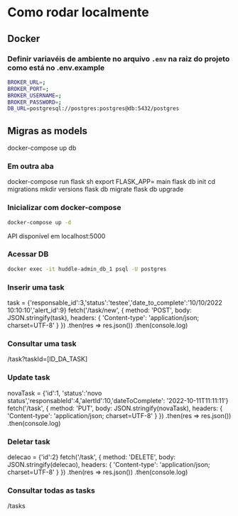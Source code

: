 # Como rodar localmente

## Docker
### Definir variavéis de ambiente no arquivo `.env` na raiz do projeto como está no .env.example
```sh
BROKER_URL=;
BROKER_PORT=;
BROKER_USERNAME=;
BROKER_PASSWORD=;
DB_URL=postgresql://postgres:postgres@db:5432/postgres
```

## Migras as models 
docker-compose up db 
### Em outra aba 
docker-compose run flask sh
export FLASK_APP= main
flask db init
cd migrations
mkdir versions
flask db migrate 
flask db upgrade


### Inicializar com docker-compose
```sh
docker-compose up -d 
```

API disponível em localhost:5000

### Acessar DB
```sh
docker exec -it huddle-admin_db_1 psql -U postgres
```

### Inserir uma task
task = {'responsable_id':3,'status':'testee','date_to_complete':'10/10/2022 10:10:10','alert_id':9}
fetch('/task/new', {
  method: 'POST',
  body: JSON.stringify(task),
  headers: {
    'Content-type': 'application/json; charset=UTF-8'
  }
})
.then(res => res.json())
.then(console.log)

### Consultar uma task
/task?taskId=[ID_DA_TASK]

### Update task
novaTask = {'id':1, 'status':'novo status','responsableId':4,'alertId':10,'dateToComplete': '2022-10-11T11:11:11'}
fetch('/task', {
  method: 'PUT',
  body: JSON.stringify(novaTask),
  headers: {
    'Content-type': 'application/json; charset=UTF-8'
  }
})
.then(res => res.json())
.then(console.log)

### Deletar task
delecao = {'id':2}
fetch('/task', {
  method: 'DELETE',
  body: JSON.stringify(delecao),
  headers: {
    'Content-type': 'application/json; charset=UTF-8'
  }
})
.then(res => res.json())
.then(console.log)

### Consultar todas as tasks
/tasks